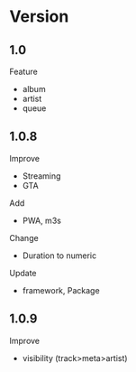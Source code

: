 # Version

## 1.0

Feature

- album
- artist
- queue

## 1.0.8

Improve

- Streaming
- GTA

Add

- PWA, m3s

Change

- Duration to numeric

Update

- framework, Package

## 1.0.9

Improve

- visibility (track>meta>artist)
